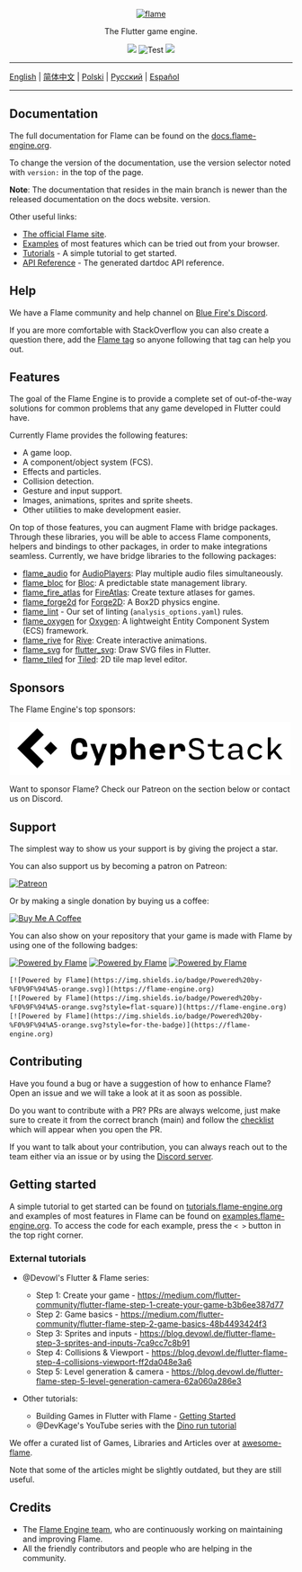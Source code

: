 <p align="center">
  <a href="https://flame-engine.org">
    <img alt="flame" width="200px" src="https://user-images.githubusercontent.com/6718144/101553774-3bc7b000-39ad-11eb-8a6a-de2daa31bd64.png">
  </a>
</p>

<p align="center">
The Flutter game engine.
</p>

<p align="center">
  <a title="Pub" href="https://pub.dev/packages/flame" ><img src="https://img.shields.io/pub/v/flame.svg?style=popout" /></a>
  <img src="https://github.com/flame-engine/flame/workflows/cicd/badge.svg?branch=main&event=push" alt="Test" />
  <a title="Discord" href="https://discord.gg/pxrBmy4" ><img src="https://img.shields.io/discord/509714518008528896.svg" /></a>
</p>

---

[English](/README.md) | [简体中文](/i18n/README-ZH.md) | [Polski](/i18n/README-PL.md) | [Русский](/i18n/README-RU.md) | [Español](/i18n/README-ES.md)

---


## Documentation

The full documentation for Flame can be found on the 
[docs.flame-engine.org](https://docs.flame-engine.org/).

To change the version of the documentation, use the version selector noted with `version:` in the
top of the page.

**Note**: The documentation that resides in the main branch is newer than the released documentation on the docs website.
version.

Other useful links:
 - [The official Flame site](https://flame-engine.org/).
 - [Examples](https://examples.flame-engine.org/) of most features which can be tried out from your browser.
 - [Tutorials](https://tutorials.flame-engine.org/) - A simple tutorial to get started.
 - [API Reference](https://pub.dev/documentation/flame/latest/) - The generated dartdoc API reference.


## Help

We have a Flame community and help channel on [Blue Fire's Discord](https://discord.gg/5unKpdQD78).

If you are more comfortable with StackOverflow you can also create a question there, add the
[Flame tag](https://stackoverflow.com/questions/tagged/flame) so anyone following that tag can help you out.


## Features

The goal of the Flame Engine is to provide a complete set of out-of-the-way solutions for common problems
that any game developed in Flutter could have.

Currently Flame provides the following features:

 - A game loop.
 - A component/object system (FCS).
 - Effects and particles.
 - Collision detection.
 - Gesture and input support.
 - Images, animations, sprites and sprite sheets.
 - Other utilities to make development easier.

On top of those features, you can augment Flame with bridge packages. Through these libraries,
you will be able to access Flame components, helpers and bindings to other packages, in order to make integrations seamless. Currently, we have bridge
libraries to the following packages:

- [flame_audio](https://github.com/flame-engine/flame/tree/main/packages/flame_audio) for
  [AudioPlayers](https://github.com/bluefireteam/audioplayers): Play multiple audio files simultaneously.
- [flame_bloc](https://github.com/flame-engine/flame/tree/main/packages/flame_bloc) for
  [Bloc](https://github.com/felangel/bloc): A predictable state management library.
- [flame_fire_atlas](https://github.com/flame-engine/flame/tree/main/packages/flame_fire_atlas) for
  [FireAtlas](https://github.com/flame-engine/fire-atlas): Create texture atlases for games.
- [flame_forge2d](https://github.com/flame-engine/flame/tree/main/packages/flame_forge2d) for
  [Forge2D](https://github.com/flame-engine/forge2d): A Box2D physics engine.
- [flame_lint](https://github.com/flame-engine/flame/tree/main/packages/flame_forge2d) -
  Our set of linting (`analysis_options.yaml`) rules.
- [flame_oxygen](https://github.com/flame-engine/flame/tree/main/packages/flame_oxygen) for
  [Oxygen](https://github.com/flame-engine/oxygen): A lightweight Entity Component System (ECS) framework.
- [flame_rive](https://github.com/flame-engine/flame/tree/main/packages/flame_rive) for
  [Rive](https://rive.app/): Create interactive animations.
- [flame_svg](https://github.com/flame-engine/flame/tree/main/packages/flame_svg) for
  [flutter_svg](https://github.com/dnfield/flutter_svg): Draw SVG files in Flutter.
- [flame_tiled](https://github.com/flame-engine/flame/tree/main/packages/flame_tiled) for
  [Tiled](https://www.mapeditor.org/): 2D tile map level editor.


## Sponsors

The Flame Engine's top sponsors:

[![Cypher Stack](/media/logo_cypherstack.png)](https://cypherstack.com/)

Want to sponsor Flame? Check our Patreon on the section below or contact us on Discord.


## Support

The simplest way to show us your support is by giving the project a star.

You can also support us by becoming a patron on Patreon:

[![Patreon](https://c5.patreon.com/external/logo/become_a_patron_button.png)](https://www.patreon.com/bluefireoss)

Or by making a single donation by buying us a coffee:

[![Buy Me A Coffee](https://user-images.githubusercontent.com/835641/60540201-fcd7fa00-9ce4-11e9-87ec-1e98568e9f58.png)](https://www.buymeacoffee.com/bluefire)

You can also show on your repository that your game is made with Flame by using one of the following
badges:

[![Powered by Flame](https://img.shields.io/badge/Powered%20by-%F0%9F%94%A5-orange.svg)](https://flame-engine.org)
[![Powered by Flame](https://img.shields.io/badge/Powered%20by-%F0%9F%94%A5-orange.svg?style=flat-square)](https://flame-engine.org)
[![Powered by Flame](https://img.shields.io/badge/Powered%20by-%F0%9F%94%A5-orange.svg?style=for-the-badge)](https://flame-engine.org)

```
[![Powered by Flame](https://img.shields.io/badge/Powered%20by-%F0%9F%94%A5-orange.svg)](https://flame-engine.org)
[![Powered by Flame](https://img.shields.io/badge/Powered%20by-%F0%9F%94%A5-orange.svg?style=flat-square)](https://flame-engine.org)
[![Powered by Flame](https://img.shields.io/badge/Powered%20by-%F0%9F%94%A5-orange.svg?style=for-the-badge)](https://flame-engine.org)
```


## Contributing

Have you found a bug or have a suggestion of how to enhance Flame? Open an issue and we will take a
look at it as soon as possible.

Do you want to contribute with a PR? PRs are always welcome, just make sure to create it from the
correct branch (main) and follow the [checklist](.github/pull_request_template.md) which will
appear when you open the PR.

If you want to talk about your contribution, you can always reach out to the team either via an issue or by using the
[Discord server](https://discord.gg/pxrBmy4).


## Getting started

A simple tutorial to get started can be found on
[tutorials.flame-engine.org](https://tutorials.flame-engine.org) and examples of most features in
Flame can be found on [examples.flame-engine.org](https://examples.flame-engine.org). To access the
code for each example, press the `< >` button in the top right corner.


### External tutorials

- @Devowl's Flutter & Flame series: 
  - Step 1: Create your game - https://medium.com/flutter-community/flutter-flame-step-1-create-your-game-b3b6ee387d77
  - Step 2: Game basics - https://medium.com/flutter-community/flutter-flame-step-2-game-basics-48b4493424f3
  - Step 3: Sprites and inputs - https://blog.devowl.de/flutter-flame-step-3-sprites-and-inputs-7ca9cc7c8b91
  - Step 4: Collisions & Viewport - https://blog.devowl.de/flutter-flame-step-4-collisions-viewport-ff2da048e3a6
  - Step 5: Level generation & camera - https://blog.devowl.de/flutter-flame-step-5-level-generation-camera-62a060a286e3 

- Other tutorials:
  - Building Games in Flutter with Flame - [Getting Started](https://www.raywenderlich.com/27407121-building-games-in-flutter-with-flame-getting-started)
  - @DevKage's YouTube series with the [Dino run tutorial](https://www.youtube.com/playlist?list=PLiZZKL9HLmWOmQgYxWHuOHOWsUUlhCCOY)

We offer a curated list of Games, Libraries and Articles over at
[awesome-flame](https://github.com/flame-engine/awesome-flame).

Note that some of the articles might be slightly outdated, but they are still useful.


## Credits

 - The [Flame Engine team](https://github.com/orgs/flame-engine/people), who are continuously
 working on maintaining and improving Flame.
 - All the friendly contributors and people who are helping in the community.
